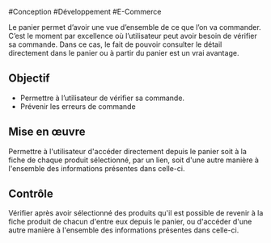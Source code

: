 
#Conception #Développement #E-Commerce

Le panier permet d’avoir une vue d’ensemble de ce que l’on va commander. C’est le moment par excellence où l’utilisateur peut avoir besoin de vérifier sa commande. Dans ce cas, le fait de pouvoir consulter le détail directement dans le panier ou à partir du panier est un vrai avantage.

Objectif
--------

*   Permettre à l’utilisateur de vérifier sa commande.
*   Prévenir les erreurs de commande

Mise en œuvre
-------------

Permettre à l'utilisateur d'accéder directement depuis le panier soit à la fiche de chaque produit sélectionné, par un lien, soit d'une autre manière à l'ensemble des informations présentes dans celle-ci.

Contrôle
--------

Vérifier après avoir sélectionné des produits qu'il est possible de revenir à la fiche produit de chacun d'entre eux depuis le panier, ou d'accéder d'une autre manière à l'ensemble des informations présentes dans celle-ci.
